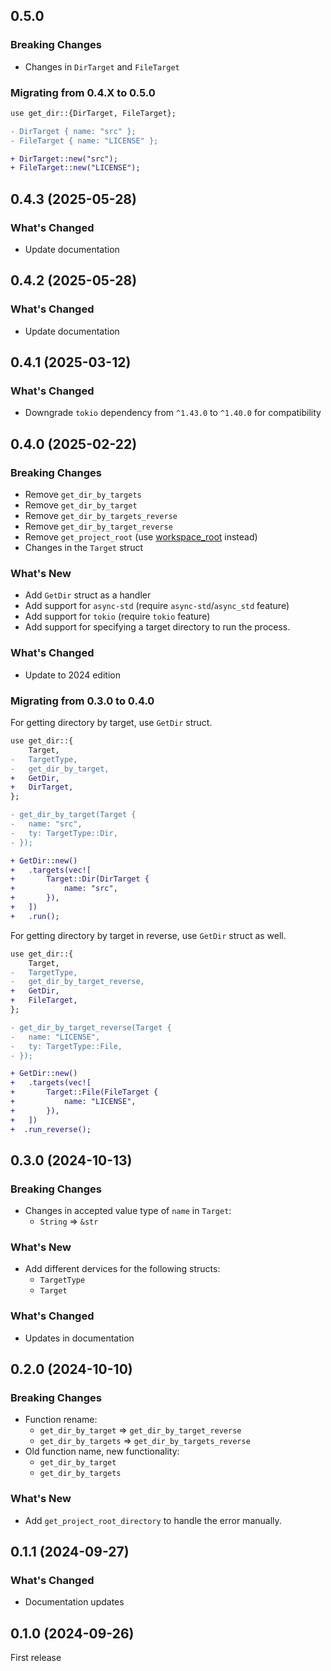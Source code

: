 ## 0.5.0

### Breaking Changes

- Changes in `DirTarget` and `FileTarget`

### Migrating from 0.4.X to 0.5.0

```diff
use get_dir::{DirTarget, FileTarget};

- DirTarget { name: "src" };
- FileTarget { name: "LICENSE" };

+ DirTarget::new("src");
+ FileTarget::new("LICENSE");
```

## 0.4.3 (2025-05-28)

### What's Changed

- Update documentation

## 0.4.2 (2025-05-28)

### What's Changed

- Update documentation

## 0.4.1 (2025-03-12)

### What's Changed

- Downgrade `tokio` dependency from `^1.43.0` to `^1.40.0` for compatibility

## 0.4.0 (2025-02-22)

### Breaking Changes

- Remove `get_dir_by_targets`
- Remove `get_dir_by_target`
- Remove `get_dir_by_targets_reverse`
- Remove `get_dir_by_target_reverse`
- Remove `get_project_root` (use [workspace_root](https://github.com/alpheusday/workspace_root.rs) instead)
- Changes in the `Target` struct

### What's New

- Add `GetDir` struct as a handler
- Add support for `async-std` (require `async-std`/`async_std` feature)
- Add support for `tokio` (require `tokio` feature)
- Add support for specifying a target directory to run the process.

### What's Changed

- Update to 2024 edition

### Migrating from 0.3.0 to 0.4.0

For getting directory by target, use `GetDir` struct.

```diff
use get_dir::{
    Target,
-   TargetType,
-   get_dir_by_target,
+   GetDir,
+   DirTarget,
};

- get_dir_by_target(Target { 
-   name: "src", 
-   ty: TargetType::Dir,
- });

+ GetDir::new()
+   .targets(vec![
+       Target::Dir(DirTarget { 
+           name: "src",
+       }),
+   ])
+   .run();
```

For getting directory by target in reverse, use `GetDir` struct as well.

```diff
use get_dir::{
    Target,
-   TargetType,
-   get_dir_by_target_reverse,
+   GetDir,
+   FileTarget,
};

- get_dir_by_target_reverse(Target { 
-   name: "LICENSE", 
-   ty: TargetType::File,
- });

+ GetDir::new()
+   .targets(vec![
+       Target::File(FileTarget { 
+           name: "LICENSE",
+       }),
+   ])
+  .run_reverse();
```

## 0.3.0 (2024-10-13)

### Breaking Changes

- Changes in accepted value type of `name` in `Target`:
    - `String` => `&str`

### What's New

- Add different dervices for the following structs:
    - `TargetType`
    - `Target`

### What's Changed

- Updates in documentation

## 0.2.0 (2024-10-10)

### Breaking Changes

- Function rename:
    - `get_dir_by_target` => `get_dir_by_target_reverse`
    - `get_dir_by_targets` => `get_dir_by_targets_reverse`
- Old function name, new functionality:
    - `get_dir_by_target`
    - `get_dir_by_targets`

### What's New

- Add `get_project_root_directory` to handle the error manually.

## 0.1.1 (2024-09-27)

### What's Changed

- Documentation updates

## 0.1.0 (2024-09-26)

First release
